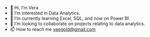 - 👋 Hi, I’m Vera
- 👀 I’m interested in Data Analytics.
- 🌱 I’m currently learning Excel, SQL, and now on Power BI.
- 💞️ I’m looking to collaborate on projects relating to data analytics.
- 📫 How to reach me veegold@gmail.com

<!---
becomingtechsis/becomingtechsis is a ✨ special ✨ repository because its `README.md` (this file) appears on your GitHub profile.
You can click the Preview link to take a look at your changes.
--->
